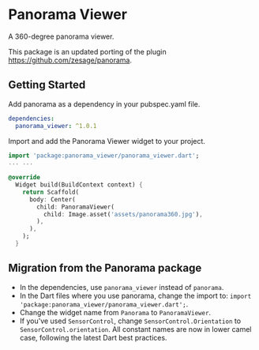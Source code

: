 # Panorama Viewer

A 360-degree panorama viewer.

This package is an updated porting of the plugin https://github.com/zesage/panorama.

## Getting Started

Add panorama as a dependency in your pubspec.yaml file.

```yaml
dependencies:
  panorama_viewer: ^1.0.1
```

Import and add the Panorama Viewer widget to your project.

```dart
import 'package:panorama_viewer/panorama_viewer.dart';
... ...
  
@override
  Widget build(BuildContext context) {
    return Scaffold(
      body: Center(
        child: PanoramaViewer(
          child: Image.asset('assets/panorama360.jpg'),
        ),
      ),
    );
  }
```

## Migration from the Panorama package

- In the dependencies, use `panorama_viewer` instead of `panorama`.
- In the Dart files where you use panorama, change the import to: `import 'package:panorama_viewer/panorama_viewer.dart';`.
- Change the widget name from `Panorama` to `PanoramaViewer`.
- If you've used `SensorControl`, change `SensorControl.Orientation` to `SensorControl.orientation`. All constant names are now in lower camel case, following the latest Dart best practices.







